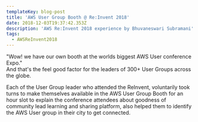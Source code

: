 ```yaml
---
templateKey: blog-post
title: 'AWS User Group Booth @ Re:Invent 2018'
date: 2018-12-03T19:37:42.353Z
description: 'AWS Re:Invent 2018 experience by Bhuvaneswari Subramani'
tags:
  - AWSReInvent2018
---
```

"Wow! we have our own booth at the worlds biggest AWS User conference Expo." \
And that's the feel good factor for the leaders of 300+ User Groups across the globe. 

Each of the User Group leader who attended the ReInvent, voluntarily took turns to make themselves available in the AWS User Group Booth for an hour slot to explain the conference attendees about goodness of community lead learning and sharing platform, also helped them to identify the AWS User group in their city to get connected.
